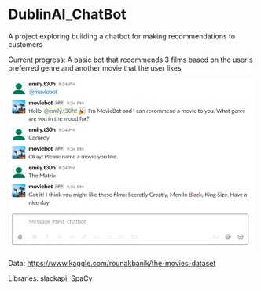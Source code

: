 # DublinAI_ChatBot

A project exploring building a chatbot for making recommendations to customers


Current progress: 
A basic bot that recommends 3 films based on the user's preferred genre and another movie that the user likes

<img src="https://github.com/eteohx/DublinAI_ChatBot/blob/master/images/test_bot.PNG" width="500" height="350">



Data:
https://www.kaggle.com/rounakbanik/the-movies-dataset

Libraries: 
slackapi, SpaCy
